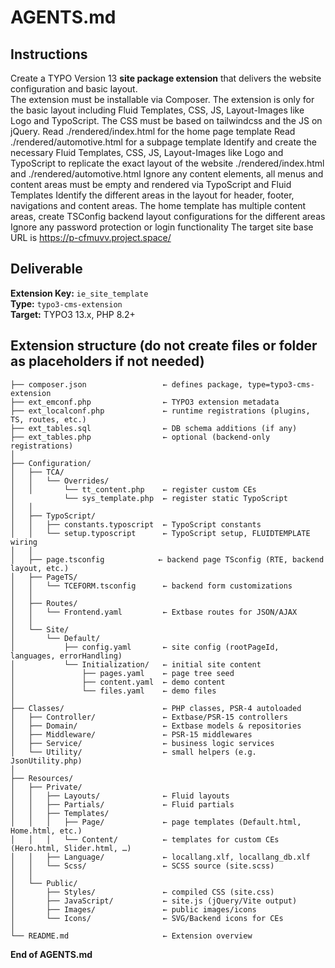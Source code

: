 # AGENTS.md

## Instructions
Create a TYPO Version 13 **site package extension** that delivers the website configuration and basic layout.  
The extension must be installable via Composer.
The extension is only for the basic layout including Fluid Templates, CSS, JS, Layout-Images like Logo and TypoScript.
The CSS must be based on tailwindcss and the JS on jQuery.
Read ./rendered/index.html for the home page template
Read ./rendered/automotive.html for a subpage template
Identify and create the necessary Fluid Templates, CSS, JS, Layout-Images like Logo and TypoScript to replicate the exact layout of the website ./rendered/index.html and ./rendered/automotive.html
Ignore any content elements, all menus and content areas must be empty and rendered via TypoScript and Fluid Templates
Identify the different areas in the layout for header, footer, navigations and content areas. The home template has multiple content areas, create TSConfig backend layout configurations for the different areas
Ignore any password protection or login functionality
The target site base URL is https://p-cfmuvv.project.space/

## Deliverable
**Extension Key:** `ie_site_template`  
**Type:** `typo3-cms-extension`  
**Target:** TYPO3 13.x, PHP 8.2+

## Extension structure (do not create files or folder as placeholders if not needed)
```
├── composer.json                 ← defines package, type=typo3-cms-extension
├── ext_emconf.php                ← TYPO3 extension metadata
├── ext_localconf.php             ← runtime registrations (plugins, TS, routes, etc.)
├── ext_tables.sql                ← DB schema additions (if any)
├── ext_tables.php                ← optional (backend-only registrations)
│
├── Configuration/
│   ├── TCA/
│   │   └── Overrides/
│   │       └── tt_content.php    ← register custom CEs
│           └── sys_template.php  ← register static TypoScript
│   │
│   ├── TypoScript/
│   │   ├── constants.typoscript  ← TypoScript constants
│   │   └── setup.typoscript      ← TypoScript setup, FLUIDTEMPLATE wiring
│   │
│   ├── page.tsconfig            ← backend page TSconfig (RTE, backend layout, etc.)
│   ├── PageTS/
│   │   └── TCEFORM.tsconfig      ← backend form customizations
│   │
│   ├── Routes/
│   │   └── Frontend.yaml         ← Extbase routes for JSON/AJAX
│   │
│   └── Site/
│       └── Default/
│           ├── config.yaml       ← site config (rootPageId, languages, errorHandling)
│           └── Initialization/   ← initial site content
│               ├── pages.yaml    ← page tree seed
│               ├── content.yaml  ← demo content
│               └── files.yaml    ← demo files
│
├── Classes/                      ← PHP classes, PSR-4 autoloaded
│   ├── Controller/               ← Extbase/PSR-15 controllers
│   ├── Domain/                   ← Extbase models & repositories
│   ├── Middleware/               ← PSR-15 middlewares
│   ├── Service/                  ← business logic services
│   └── Utility/                  ← small helpers (e.g. JsonUtility.php)
│
├── Resources/
│   ├── Private/
│   │   ├── Layouts/              ← Fluid layouts
│   │   ├── Partials/             ← Fluid partials
│   │   ├── Templates/
│   │   │   ├── Page/             ← page templates (Default.html, Home.html, etc.)
│   │   │   └── Content/          ← templates for custom CEs (Hero.html, Slider.html, …)
│   │   ├── Language/             ← locallang.xlf, locallang_db.xlf
│   │   └── Scss/                 ← SCSS source (site.scss)
│   │
│   └── Public/
│       ├── Styles/               ← compiled CSS (site.css)
│       ├── JavaScript/           ← site.js (jQuery/Vite output)
│       ├── Images/               ← public images/icons
│       └── Icons/                ← SVG/Backend icons for CEs
│
└── README.md                     ← Extension overview
```

**End of AGENTS.md**
